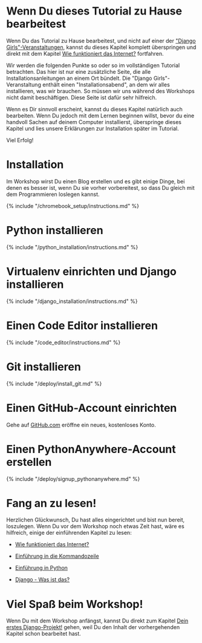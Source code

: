 # Wenn Du dieses Tutorial zu Hause bearbeitest

Wenn Du das Tutorial zu Hause bearbeitest, und nicht auf einer der ["Django Girls"-Veranstaltungen](https://djangogirls.org/events/), kannst du dieses Kapitel komplett überspringen und direkt mit dem Kapitel [Wie funktioniert das Internet?](../how_the_internet_works/README.md) fortfahren.

Wir werden die folgenden Punkte so oder so im vollständigen Tutorial betrachten. Das hier ist nur eine zusätzliche Seite, die alle Installationsanleitungen an einem Ort bündelt. Die "Django Girls"-Veranstaltung enthält einen "Installationsabend", an dem wir alles installieren, was wir brauchen. So müssen wir uns während des Workshops nicht damit beschäftigen. Diese Seite ist dafür sehr hilfreich.

Wenn es Dir sinnvoll erscheint, kannst du dieses Kapitel natürlich auch bearbeiten. Wenn Du jedoch mit dem Lernen beginnen willst, bevor du eine handvoll Sachen auf deinem Computer installierst, überspringe dieses Kapitel und lies unsere Erklärungen zur Installation später im Tutorial.

Viel Erfolg!

# Installation

Im Workshop wirst Du einen Blog erstellen und es gibt einige Dinge, bei denen es besser ist, wenn Du sie vorher vorbereitest, so dass Du gleich mit dem Programmieren loslegen kannst.

<!--sec data-title="Chromebook setup (if you're using one)"
data-id="chromebook_setup" data-collapse=true ces--> {% include "/chromebook_setup/instructions.md" %} 

<!--endsec-->

# Python installieren

{% include "/python_installation/instructions.md" %}

# Virtualenv einrichten und Django installieren

{% include "/django_installation/instructions.md" %}

# Einen Code Editor installieren

{% include "/code_editor/instructions.md" %}

# Git installieren

{% include "/deploy/install_git.md" %}

# Einen GitHub-Account einrichten

Gehe auf [GitHub.com](https://www.github.com) eröffne ein neues, kostenloses Konto.

# Einen PythonAnywhere-Account erstellen

{% include "/deploy/signup_pythonanywhere.md" %}

# Fang an zu lesen!

Herzlichen Glückwunsch, Du hast alles eingerichtet und bist nun bereit, loszulegen. Wenn Du vor dem Workshop noch etwas Zeit hast, wäre es hilfreich, einige der einführenden Kapitel zu lesen:

* [Wie funktioniert das Internet?](../how_the_internet_works/README.md)

* [Einführung in die Kommandozeile](../intro_to_command_line/README.md)

* [Einführung in Python](../python_introduction/README.md)

* [Django - Was ist das?](../django/README.md)

# Viel Spaß beim Workshop!

Wenn Du mit dem Workshop anfängst, kannst Du direkt zum Kapitel [Dein erstes Django-Projekt!](../django_start_project/README.md) gehen, weil Du den Inhalt der vorhergehenden Kapitel schon bearbeitet hast.